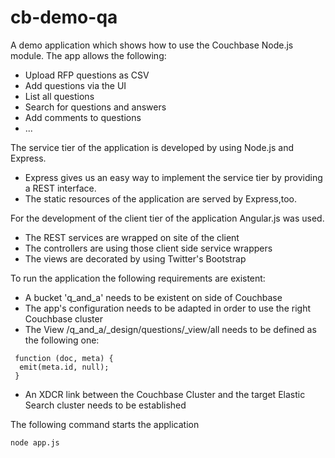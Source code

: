 cb-demo-qa
==========

A demo application which shows how to use the Couchbase Node.js module. The app allows the following:

* Upload RFP questions as CSV
* Add questions via the UI
* List all questions
* Search for questions and answers
* Add comments to questions
* ...

The service tier of the application is developed by using Node.js and Express. 

* Express gives us an easy way to implement the service tier by providing a REST interface.
* The static resources of the application are served by Express,too.

For the development of the client tier of the application Angular.js was used.

* The REST services are wrapped on site of the client
* The controllers are using those client side service wrappers
* The views are decorated by using Twitter's Bootstrap

To run the application the following requirements are existent:

* A bucket 'q_and_a' needs to be existent on side of Couchbase
* The app's configuration needs to be adapted in order to use the right Couchbase cluster
* The View /q_and_a/_design/questions/_view/all needs to be defined as the following one:
 
```
 function (doc, meta) {
  emit(meta.id, null);
 }
```

* An XDCR link between the Couchbase Cluster and the target Elastic Search cluster needs to be established

The following command starts the application

```
node app.js
```
